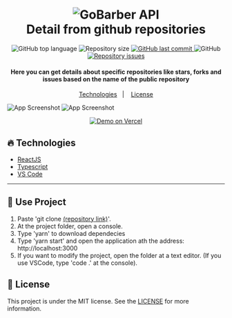 <h1 align="center">
    <img alt="GoBarber API" src="https://i.imgur.com/tDfD3uF.png" />
    <br>
    Detail from github repositories
</h1>

<p align="center">
  <img alt="GitHub top language" src="https://img.shields.io/github/languages/top/WaltherFernandes/github-explorer-v2?style=for-the-badge">

  <img alt="Repository size" src="https://img.shields.io/github/repo-size/WaltherFernandes/github-explorer-v2?style=for-the-badge">
  <a href="https://github.com/WaltherFernandes/github-explorer-v2/commits">
    <img alt="GitHub last commit" src="https://img.shields.io/github/last-commit/WaltherFernandes/github-explorer-v2?style=for-the-badge">
  </a>

  <img alt="GitHub" src="https://img.shields.io/github/license/WaltherFernandes/github-explorer-v2?style=for-the-badge">

  <a href="https://github.com/waugustoaf/github-explorer-v2/issues">
    <img alt="Repository issues" src="https://img.shields.io/github/issues/WaltherFernandes/github-explorer-v2?style=for-the-badge">
  </a>

  
</p>

<h4 align="center">
    Here you can get details about specific repositories like stars, forks and issues based on the name of the public repository
</h4>

<p align="center">
  <a href="#fire-technologies">Technologies</a>&nbsp;&nbsp;&nbsp;|&nbsp;&nbsp;&nbsp;
  <a href="#memo-license">License</a>
</p>

![App Screenshot](https://i.imgur.com/xg63hTX.png)
![App Screenshot](https://i.imgur.com/ofbdnk0.png)
<p align="center">
  <a href="https://githubexplorer-v2.vercel.app/" target="_blank">
    <img alt="Demo on Vercel" src="https://i.imgur.com/yT2WyzM.png">
  </a>
</p>

## :fire: Technologies

- [ReactJS](https://reactjs.org/)
- [Typescript][ts]
- [VS Code][vscode]

---

## :book: Use Project
1. Paste 'git clone [(repository link)](https://github.com/WaltherFernandes/github-explorer-v2.git)'.
2. At the project folder, open a console.
3. Type 'yarn' to download dependecies
4. Type 'yarn start' and open the application ath the address: http://localhost:3000
5. If you want to modify the project, open the folder at a text editor. (If you use VSCode, type 'code .' at the console).

## :memo: License

This project is under the MIT license. See the [LICENSE](https://github.com/WaltherFernandes/github-explorer-v2/blob/main/LICENSE) for more information.


[ts]: https://www.typescriptlang.org
[vscode]: https://code.visualstudio.com/

